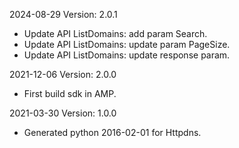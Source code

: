 2024-08-29 Version: 2.0.1
- Update API ListDomains: add param Search.
- Update API ListDomains: update param PageSize.
- Update API ListDomains: update response param.


2021-12-06 Version: 2.0.0
- First build sdk in AMP.

2021-03-30 Version: 1.0.0
- Generated python 2016-02-01 for Httpdns.

